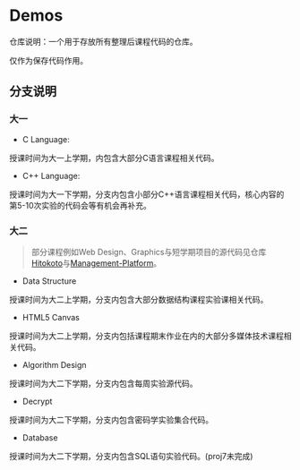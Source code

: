 # Demos

仓库说明：一个用于存放所有整理后课程代码的仓库。

仅作为保存代码作用。

## 分支说明

### 大一

- C Language:

授课时间为大一上学期，内包含大部分C语言课程相关代码。

- C++ Language:

授课时间为大一下学期，分支内包含小部分C++语言课程相关代码，核心内容的第5-10次实验的代码会等有机会再补充。

### 大二

> 部分课程例如Web Design、Graphics与短学期项目的源代码见仓库[Hitokoto](https://github.com/Phenanth/Hitokoto)与[Management-Platform](https://github.com/Phenanth/Management-Platform)。

- Data Structure

授课时间为大二上学期，分支内包含大部分数据结构课程实验课相关代码。

- HTML5 Canvas

授课时间为大二上学期，分支内包括课程期末作业在内的大部分多媒体技术课程相关代码。

- Algorithm Design

授课时间为大二下学期，分支内包含每周实验源代码。

- Decrypt

授课时间为大二下学期，分支内包含密码学实验集合代码。

- Database

授课时间为大二下学期，分支内包含SQL语句实验代码。(proj7未完成)
